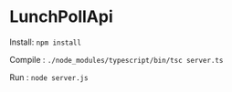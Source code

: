 # LunchPollApi
Install: `npm install`

Compile : `./node_modules/typescript/bin/tsc server.ts`

Run : `node server.js`